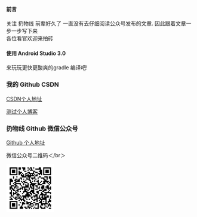 #### 前言
关注 扔物线 前辈好久了  一直没有去仔细阅读公众号发布的文章. 因此跟着文章一步一步写下来    
各位看官欢迎来拍砖
#### 使用 Android Studio 3.0 
来玩玩更快更酸爽的gradle 编译吧!

### 我的 Github CSDN
[CSDN个人地址](http://blog.csdn.net/wooder111) 
    
[测试个人博客](http://www.513951.com)


### 扔物线 Github 微信公众号
[Github 个人地址](https://github.com/hencoder)

微信公众号二维码＜/br＞

![](imgs/qrcode.bmp)
